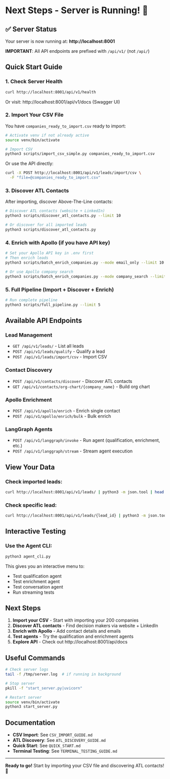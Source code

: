 # Next Steps - Server is Running! 🚀

## ✅ Server Status

Your server is now running at: **http://localhost:8001**

**IMPORTANT**: All API endpoints are prefixed with `/api/v1/` (not `/api/`)

## Quick Start Guide

### 1. Check Server Health

```bash
curl http://localhost:8001/api/v1/health
```

Or visit: http://localhost:8001/api/v1/docs (Swagger UI)

### 2. Import Your CSV File

You have `companies_ready_to_import.csv` ready to import:

```bash
# Activate venv if not already active
source venv/bin/activate

# Import CSV
python3 scripts/import_csv_simple.py companies_ready_to_import.csv
```

Or use the API directly:
```bash
curl -X POST http://localhost:8001/api/v1/leads/import/csv \
  -F "file=@companies_ready_to_import.csv"
```

### 3. Discover ATL Contacts

After importing, discover Above-The-Line contacts:

```bash
# Discover ATL contacts (website + LinkedIn)
python3 scripts/discover_atl_contacts.py --limit 10

# Or discover for all imported leads
python3 scripts/discover_atl_contacts.py
```

### 4. Enrich with Apollo (if you have API key)

```bash
# Set your Apollo API key in .env first
# Then enrich leads
python3 scripts/batch_enrich_companies.py --mode email_only --limit 10

# Or use Apollo company search
python3 scripts/batch_enrich_companies.py --mode company_search --limit 10
```

### 5. Full Pipeline (Import + Discover + Enrich)

```bash
# Run complete pipeline
python3 scripts/full_pipeline.py --limit 5
```

## Available API Endpoints

### Lead Management
- `GET /api/v1/leads/` - List all leads
- `POST /api/v1/leads/qualify` - Qualify a lead
- `POST /api/v1/leads/import/csv` - Import CSV

### Contact Discovery
- `POST /api/v1/contacts/discover` - Discover ATL contacts
- `GET /api/v1/contacts/org-chart/{company_name}` - Build org chart

### Apollo Enrichment
- `POST /api/v1/apollo/enrich` - Enrich single contact
- `POST /api/v1/apollo/enrich/bulk` - Bulk enrich

### LangGraph Agents
- `POST /api/v1/langgraph/invoke` - Run agent (qualification, enrichment, etc.)
- `POST /api/v1/langgraph/stream` - Stream agent execution

## View Your Data

### Check imported leads:
```bash
curl http://localhost:8001/api/v1/leads/ | python3 -m json.tool | head -50
```

### Check specific lead:
```bash
curl http://localhost:8001/api/v1/leads/{lead_id} | python3 -m json.tool
```

## Interactive Testing

### Use the Agent CLI:
```bash
python3 agent_cli.py
```

This gives you an interactive menu to:
- Test qualification agent
- Test enrichment agent
- Test conversation agent
- Run streaming tests

## Next Steps

1. **Import your CSV** - Start with importing your 200 companies
2. **Discover ATL contacts** - Find decision makers via website + LinkedIn
3. **Enrich with Apollo** - Add contact details and emails
4. **Test agents** - Try the qualification and enrichment agents
5. **Explore API** - Check out http://localhost:8001/api/docs

## Useful Commands

```bash
# Check server logs
tail -f /tmp/server.log  # if running in background

# Stop server
pkill -f "start_server.py|uvicorn"

# Restart server
source venv/bin/activate
python3 start_server.py
```

## Documentation

- **CSV Import**: See `CSV_IMPORT_GUIDE.md`
- **ATL Discovery**: See `ATL_DISCOVERY_GUIDE.md`
- **Quick Start**: See `QUICK_START.md`
- **Terminal Testing**: See `TERMINAL_TESTING_GUIDE.md`

---

**Ready to go!** Start by importing your CSV file and discovering ATL contacts! 🎯

